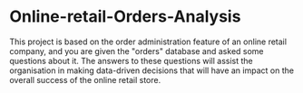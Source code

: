 # Online-retail-Orders-Analysis

This project is based on the order administration feature of an online retail company, and you are given the "orders" database and asked some questions about it. The answers to these questions will assist the organisation in making data-driven decisions that will have an impact on the overall success of the online retail store.
